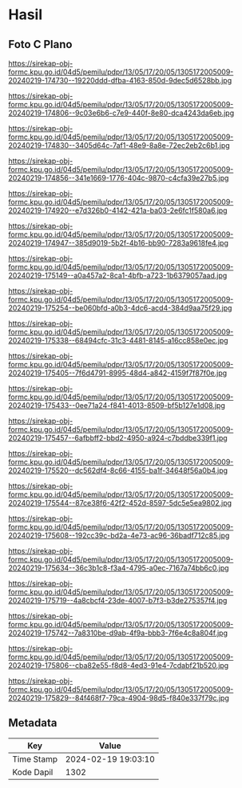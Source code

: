 # Hasil

## Foto C Plano

https://sirekap-obj-formc.kpu.go.id/04d5/pemilu/pdpr/13/05/17/20/05/1305172005009-20240219-174730--19220ddd-dfba-4163-850d-9dec5d6528bb.jpg

https://sirekap-obj-formc.kpu.go.id/04d5/pemilu/pdpr/13/05/17/20/05/1305172005009-20240219-174806--9c03e6b6-c7e9-440f-8e80-dca4243da6eb.jpg

https://sirekap-obj-formc.kpu.go.id/04d5/pemilu/pdpr/13/05/17/20/05/1305172005009-20240219-174830--3405d64c-7af1-48e9-8a8e-72ec2eb2c6b1.jpg

https://sirekap-obj-formc.kpu.go.id/04d5/pemilu/pdpr/13/05/17/20/05/1305172005009-20240219-174856--341e1669-1776-404c-9870-c4cfa39e27b5.jpg

https://sirekap-obj-formc.kpu.go.id/04d5/pemilu/pdpr/13/05/17/20/05/1305172005009-20240219-174920--e7d326b0-4142-421a-ba03-2e6fc1f580a6.jpg

https://sirekap-obj-formc.kpu.go.id/04d5/pemilu/pdpr/13/05/17/20/05/1305172005009-20240219-174947--385d9019-5b2f-4b16-bb90-7283a9618fe4.jpg

https://sirekap-obj-formc.kpu.go.id/04d5/pemilu/pdpr/13/05/17/20/05/1305172005009-20240219-175149--a0a457a2-8ca1-4bfb-a723-1b6379057aad.jpg

https://sirekap-obj-formc.kpu.go.id/04d5/pemilu/pdpr/13/05/17/20/05/1305172005009-20240219-175254--be060bfd-a0b3-4dc6-acd4-384d9aa75f29.jpg

https://sirekap-obj-formc.kpu.go.id/04d5/pemilu/pdpr/13/05/17/20/05/1305172005009-20240219-175338--68494cfc-31c3-4481-8145-a16cc858e0ec.jpg

https://sirekap-obj-formc.kpu.go.id/04d5/pemilu/pdpr/13/05/17/20/05/1305172005009-20240219-175405--7f6d4791-8995-48d4-a842-4159f7f87f0e.jpg

https://sirekap-obj-formc.kpu.go.id/04d5/pemilu/pdpr/13/05/17/20/05/1305172005009-20240219-175433--0ee71a24-f841-4013-8509-bf5b127e1d08.jpg

https://sirekap-obj-formc.kpu.go.id/04d5/pemilu/pdpr/13/05/17/20/05/1305172005009-20240219-175457--6afbbff2-bbd2-4950-a924-c7bddbe339f1.jpg

https://sirekap-obj-formc.kpu.go.id/04d5/pemilu/pdpr/13/05/17/20/05/1305172005009-20240219-175520--dc562df4-8c66-4155-ba1f-34648f56a0b4.jpg

https://sirekap-obj-formc.kpu.go.id/04d5/pemilu/pdpr/13/05/17/20/05/1305172005009-20240219-175544--87ce38f6-42f2-452d-8597-5dc5e5ea9802.jpg

https://sirekap-obj-formc.kpu.go.id/04d5/pemilu/pdpr/13/05/17/20/05/1305172005009-20240219-175608--192cc39c-bd2a-4e73-ac96-36badf712c85.jpg

https://sirekap-obj-formc.kpu.go.id/04d5/pemilu/pdpr/13/05/17/20/05/1305172005009-20240219-175634--36c3b1c8-f3a4-4795-a0ec-7167a74bb6c0.jpg

https://sirekap-obj-formc.kpu.go.id/04d5/pemilu/pdpr/13/05/17/20/05/1305172005009-20240219-175719--4a8cbcf4-23de-4007-b7f3-b3de275357f4.jpg

https://sirekap-obj-formc.kpu.go.id/04d5/pemilu/pdpr/13/05/17/20/05/1305172005009-20240219-175742--7a8310be-d9ab-4f9a-bbb3-7f6e4c8a804f.jpg

https://sirekap-obj-formc.kpu.go.id/04d5/pemilu/pdpr/13/05/17/20/05/1305172005009-20240219-175806--cba82e55-f8d8-4ed3-91e4-7cdabf21b520.jpg

https://sirekap-obj-formc.kpu.go.id/04d5/pemilu/pdpr/13/05/17/20/05/1305172005009-20240219-175829--84f468f7-79ca-4904-98d5-f840e337f79c.jpg


## Metadata

| Key        | Value               |
| ---------- | ------------------- |
| Time Stamp | 2024-02-19 19:03:10 |
| Kode Dapil | 1302                |




